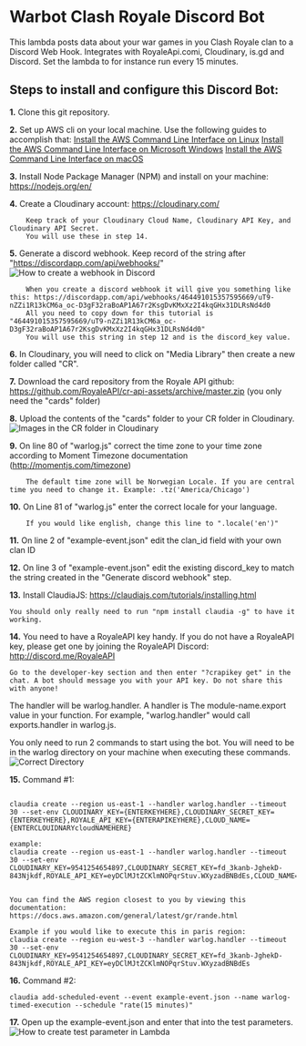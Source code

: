 Warbot Clash Royale Discord Bot
================
This lambda posts data about your war games in you Clash Royale clan to a Discord Web Hook. Integrates with RoyaleApi.comi, Cloudinary, is.gd and Discord.
Set the lambda to for instance run every 15 minutes.

Steps to install and configure this Discord Bot:
-----------

**1.** Clone this git repository.

**2.** Set up AWS cli on your local machine. Use the following guides to accomplish that:
	[Install the AWS Command Line Interface on Linux](https://docs.aws.amazon.com/cli/latest/userguide/awscli-install-linux.html)
	[Install the AWS Command Line Interface on Microsoft Windows](https://docs.aws.amazon.com/cli/latest/userguide/awscli-install-windows.html)
	[Install the AWS Command Line Interface on macOS](https://docs.aws.amazon.com/cli/latest/userguide/cli-install-macos.html)

**3.** Install Node Package Manager (NPM) and install on your machine: https://nodejs.org/en/

**4.** Create a Cloudinary account: https://cloudinary.com/

		Keep track of your Cloudinary Cloud Name, Cloudinary API Key, and Cloudinary API Secret.
		You will use these in step 14.

**5.** Generate a discord webhook. Keep record of the string after "https://discordapp.com/api/webhooks/"
![How to create a webhook in Discord](https://i.imgur.com/0u4XAYv.gif)
	
		When you create a discord webhook it will give you something like this: https://discordapp.com/api/webhooks/464491015357595669/uT9-nZZi1R13kCM6a_oc-D3gF32raBoAP1A67r2KsgDvKMxXz2I4kqGHx31DLRsNd4d0
		All you need to copy down for this tutorial is "464491015357595669/uT9-nZZi1R13kCM6a_oc-D3gF32raBoAP1A67r2KsgDvKMxXz2I4kqGHx31DLRsNd4d0"
		You will use this string in step 12 and is the discord_key value.
		
	
**6.** In Cloudinary, you will need to click on "Media Library" then create a new folder called "CR".


**7.** Download the card repository from the Royale API github: https://github.com/RoyaleAPI/cr-api-assets/archive/master.zip (you only need the "cards" folder)


**8.** Upload the contents of the "cards" folder to your CR folder in Cloudinary.
![Images in the CR folder in Cloudinary](https://i.imgur.com/gvzPR4G.png)


**9.** On line 80 of "warlog.js" correct the time zone to your time zone according to Moment Timezone documentation (http://momentjs.com/timezone)


		The default time zone will be Norwegian Locale. If you are central time you need to change it. Example: .tz('America/Chicago')


**10.**  On Line 81 of "warlog.js" enter the correct locale for your language.

		
		If you would like english, change this line to ".locale('en')"
		
		
**11.** On line 2 of "example-event.json" edit the clan_id field with your own clan ID


**12.** On line 3 of "example-event.json" edit the existing discord_key to match the string created in the "Generate discord webhook" step.


**13.** Install ClaudiaJS: https://claudiajs.com/tutorials/installing.html


	You should only really need to run "npm install claudia -g" to have it working.


**14.** You need to have a RoyaleAPI key handy. If you do not have a RoyaleAPI key, please get one by joining the RoyaleAPI Discord: http://discord.me/RoyaleAPI


	Go to the developer-key section and then enter "?crapikey get" in the chat. A bot should message you with your API key. Do not share this with anyone!



The handler will be warlog.handler. A handler is The module-name.export value in your function. For example, "warlog.handler" would call exports.handler in warlog.js.


You only need to run 2 commands to start using the bot. You will need to be in the warlog directory on your machine when executing these commands.
![Correct Directory](https://i.imgur.com/FZX1TH6.png)


**15.** Command #1:
```

claudia create --region us-east-1 --handler warlog.handler --timeout 30 --set-env CLOUDINARY_KEY={ENTERKEYHERE},CLOUDINARY_SECRET_KEY={ENTERKEYHERE},ROYALE_API_KEY={ENTERAPIKEYHERE},CLOUD_NAME={ENTERCLOUIDNARYcloudNAMEHERE}
```

	example:
	claudia create --region us-east-1 --handler warlog.handler --timeout 30 --set-env CLOUDINARY_KEY=9541254654897,CLOUDINARY_SECRET_KEY=fd_3kanb-JghekD-843Njkdf,ROYALE_API_KEY=eyDClMJtZCKlmNOPqrStuv.WXyzadBNBdEs,CLOUD_NAME=fullartfoto

	
	You can find the AWS region closest to you by viewing this documentation: https://docs.aws.amazon.com/general/latest/gr/rande.html
	
	Example if you would like to execute this in paris region:
	claudia create --region eu-west-3 --handler warlog.handler --timeout 30 --set-env CLOUDINARY_KEY=9541254654897,CLOUDINARY_SECRET_KEY=fd_3kanb-JghekD-843Njkdf,ROYALE_API_KEY=eyDClMJtZCKlmNOPqrStuv.WXyzadBNBdEs


**16.** Command #2:
```
claudia add-scheduled-event --event example-event.json --name warlog-timed-execution --schedule "rate(15 minutes)"
```

**17.** Open up the example-event.json and enter that into the test parameters.
![How to create test parameter in Lambda](https://i.imgur.com/fKkNSuo.gif)